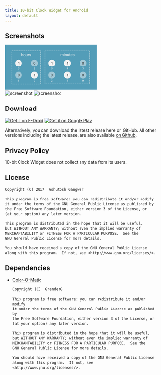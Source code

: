 ```yaml
---
title: 10-bit Clock Widget for Android
layout: default
---
```


## Screenshots

<img src="https://raw.githubusercontent.com/ashutoshgngwr/10-bitClockWidget/master/fastlane/metadata/android/en-US/images/featureGraphic.png" title="Widget Information" alt="widget info" width="300"/><br/>
<img src="https://raw.githubusercontent.com/ashutoshgngwr/10-bitClockWidget/master/fastlane/metadata/android/en-US/images/phoneScreenshots/1_en-US.png" title="Screenshot" alt="screenshot" width="200"/>
<img src="https://raw.githubusercontent.com/ashutoshgngwr/10-bitClockWidget/master/fastlane/metadata/android/en-US/images/sevenInchScreenshots/1_en-US.png" title="Screenshot" alt="screenshot" width="250"/>

## Download

[<img src="https://fdroid.gitlab.io/artwork/badge/get-it-on.png"
     alt="Get it on F-Droid"
     height="80">](https://f-droid.org/packages/com.github.ashutoshgngwr.tenbitclockwidget/)
[<img src="https://play.google.com/intl/en_us/badges/images/generic/en-play-badge.png"
     alt="Get it on Google Play"
     height="80">](https://play.google.com/store/apps/details?id=com.github.ashutoshgngwr.tenbitclockwidget)

Alternatively, you can download the latest release [here](https://github.com/ashutoshgngwr/10-bitClockWidget/releases/latest) on GitHub. All other versions including the latest release, are also available [on Github](https://github.com/ashutoshgngwr/10-bitClockWidget/releases).

## Privacy Policy

10-bit Clock Widget does not collect any data from its users.

## License

    Copyright (C) 2017  Ashutosh Gangwar

    This program is free software: you can redistribute it and/or modify
    it under the terms of the GNU General Public License as published by
    the Free Software Foundation, either version 3 of the License, or
    (at your option) any later version.

    This program is distributed in the hope that it will be useful,
    but WITHOUT ANY WARRANTY; without even the implied warranty of
    MERCHANTABILITY or FITNESS FOR A PARTICULAR PURPOSE.  See the
    GNU General Public License for more details.

    You should have received a copy of the GNU General Public License
    along with this program.  If not, see <http://www.gnu.org/licenses/>.

## Dependencies

- [Color-O-Matic](https://github.com/GrenderG/Color-O-Matic)

      Copyright (C)  GrenderG
      
      This program is free software: you can redistribute it and/or modify
      it under the terms of the GNU General Public License as published by
      the Free Software Foundation, either version 3 of the License, or
      (at your option) any later version.
      
      This program is distributed in the hope that it will be useful,
      but WITHOUT ANY WARRANTY; without even the implied warranty of
      MERCHANTABILITY or FITNESS FOR A PARTICULAR PURPOSE.  See the
      GNU General Public License for more details.
      
      You should have received a copy of the GNU General Public License
      along with this program.  If not, see <http://www.gnu.org/licenses/>.
